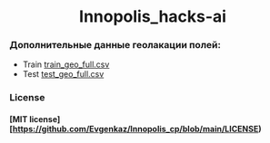 <h1 align="center">  Innopolis_hacks-ai <h4 ><h4 >

  
### Дополнительные данные геолакации полей:

*  Train [train_geo_full.csv](https://github.com/Evgenkaz/Innopolis_cp/blob/main/train_geo_full.csv)
*  Test [test_geo_full.csv](https://github.com/Evgenkaz/Innopolis_cp/blob/main/test_geo_full.csv)


### License
#### [MIT license][https://github.com/Evgenkaz/Innopolis_cp/blob/main/LICENSE)

